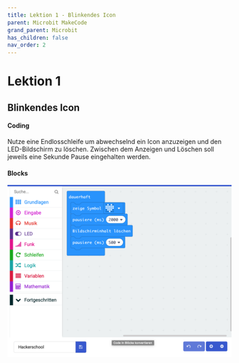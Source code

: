 ```yaml
---
title: Lektion 1 - Blinkendes Icon
parent: Microbit MakeCode
grand_parent: Microbit
has_children: false
nav_order: 2
---
```


# Lektion 1
## Blinkendes Icon

#### Coding

Nutze eine Endlosschleife um abwechselnd ein Icon anzuzeigen und den LED-Bildschirm zu löschen. 
Zwischen dem Anzeigen und Löschen soll jeweils eine Sekunde Pause eingehalten werden.

#### Blocks

![Screenshot](screenshot.png "Screenshot")
